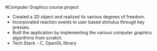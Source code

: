 #Computer Graphics course project
* Created a 2D object and realized its various degrees of freedom.
* Incorporated reaction events to user based stimulus through key presses.
* Built the application by implementing the various computer graphics algorithms from scratch.
* Tech Stack - C, OpenGL library
